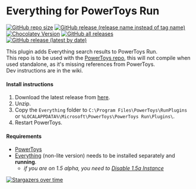 # Everything for PowerToys Run
[![GitHub repo size](https://img.shields.io/github/repo-size/lin-ycv/everythingpowertoys)](#)
[![GitHub release (release name instead of tag name)](https://img.shields.io/github/v/release/lin-ycv/everythingpowertoys?include_prereleases)](https://github.com/lin-ycv/EverythingPowerToys/releases/latest)
[![Chocolatey Version](https://img.shields.io/chocolatey/v/everythingpowertoys)](https://community.chocolatey.org/packages/everythingpowertoys)
[![GitHub all releases](https://img.shields.io/github/downloads/lin-ycv/EverythingPowerToys/total)](https://github.com/lin-ycv/EverythingPowerToys/releases/)
[![GitHub release (latest by date)](https://img.shields.io/github/downloads/lin-ycv/everythingpowertoys/latest/total)](https://github.com/lin-ycv/EverythingPowerToys/releases/latest)

This plugin adds Everything search results to PowerToys Run.<br>
This repo is to be used with the [PowerToys repo](https://github.com/microsoft/PowerToys), this will not compile when used standalone, as it's missing references from PowerToys.<br>
Dev instructions are in the wiki.

#### Install instructions
1. Download the latest release from [here](https://github.com/lin-ycv/EverythingPowerToys/releases/latest).
2. Unzip.
3. Copy the `Everything` folder to `C:\Program Files\PowerToys\RunPlugins` or `%LOCALAPPDATA%\Microsoft\PowerToys\PowerToys Run\Plugins\`.
4. Restart PowerToys.

#### Requirements
* [PowerToys](https://learn.microsoft.com/en-us/windows/powertoys/)
* [Everything](https://www.voidtools.com/) (non-lite version) needs to be installed separately and **running**.
  * *if you are on 1.5 alpha, you need to [Disable 1.5a Instance](http://www.voidtools.com/forum/viewtopic.php?f=12&t=9799#instance)*


[![Stargazers over time](https://starchart.cc/lin-ycv/EverythingPowerToys.svg)](https://starchart.cc/lin-ycv/EverythingPowerToys)
